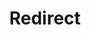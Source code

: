 ﻿---
layout: src/layouts/Redirect.astro
title: Redirect
redirect: https://yamldoc.liuyan.wang/docs/deployments/certificates/import-certificate-step
pubDate:  2023-01-01
navSearch: false
navSitemap: false
navMenu: false
---
